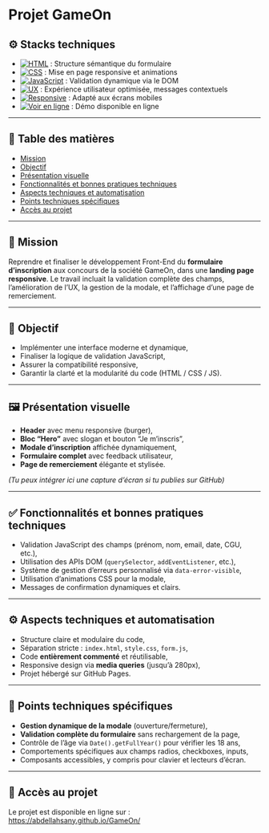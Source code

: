 # Projet GameOn
## ⚙️ Stacks techniques

- [![HTML](https://img.shields.io/badge/HTML5-Formulaire-orange)](https://developer.mozilla.org/fr/docs/Web/HTML) : Structure sémantique du formulaire  
- [![CSS](https://img.shields.io/badge/CSS3-Responsive%20Design-blue)](https://developer.mozilla.org/fr/docs/Web/CSS) : Mise en page responsive et animations  
- [![JavaScript](https://img.shields.io/badge/JavaScript-Validation%20DOM-yellow)](https://developer.mozilla.org/fr/docs/Web/JavaScript) : Validation dynamique via le DOM  
- [![UX](https://img.shields.io/badge/UX-Dynamique%20et%20accessible-green)]() : Expérience utilisateur optimisée, messages contextuels  
- [![Responsive](https://img.shields.io/badge/Mobile-First%20Design-lightgrey)]() : Adapté aux écrans mobiles  
- [![Voir en ligne](https://img.shields.io/badge/Accès%20au%20site-GameOn-red)](https://abdellahsany.github.io/GameOn/) : Démo disponible en ligne

---

## 📑 Table des matières

* [Mission](#mission)
* [Objectif](#objectif)
* [Présentation visuelle](#présentation-visuelle)
* [Fonctionnalités et bonnes pratiques techniques](#fonctionnalités-et-bonnes-pratiques-techniques)
* [Aspects techniques et automatisation](#aspects-techniques-et-automatisation)
* [Points techniques spécifiques](#points-techniques-spécifiques)
* [Accès au projet](#accès-au-projet)

---

## 🎯 Mission

Reprendre et finaliser le développement Front-End du **formulaire d’inscription** aux concours de la société GameOn, dans une **landing page responsive**.
Le travail incluait la validation complète des champs, l’amélioration de l’UX, la gestion de la modale, et l’affichage d’une page de remerciement.

---

## 🧭 Objectif

* Implémenter une interface moderne et dynamique,
* Finaliser la logique de validation JavaScript,
* Assurer la compatibilité responsive,
* Garantir la clarté et la modularité du code (HTML / CSS / JS).

---

## 🖼️ Présentation visuelle

* **Header** avec menu responsive (burger),
* **Bloc “Hero”** avec slogan et bouton “Je m’inscris”,
* **Modale d’inscription** affichée dynamiquement,
* **Formulaire complet** avec feedback utilisateur,
* **Page de remerciement** élégante et stylisée.

*(Tu peux intégrer ici une capture d’écran si tu publies sur GitHub)*

---

## ✅ Fonctionnalités et bonnes pratiques techniques

* Validation JavaScript des champs (prénom, nom, email, date, CGU, etc.),
* Utilisation des APIs DOM (`querySelector`, `addEventListener`, etc.),
* Système de gestion d’erreurs personnalisé via `data-error-visible`,
* Utilisation d’animations CSS pour la modale,
* Messages de confirmation dynamiques et clairs.

---

## ⚙️ Aspects techniques et automatisation

* Structure claire et modulaire du code,
* Séparation stricte : `index.html`, `style.css`, `form.js`,
* Code **entièrement commenté** et réutilisable,
* Responsive design via **media queries** (jusqu’à 280px),
* Projet hébergé sur GitHub Pages.

---

## 🧩 Points techniques spécifiques

* **Gestion dynamique de la modale** (ouverture/fermeture),
* **Validation complète du formulaire** sans rechargement de la page,
* Contrôle de l’âge via `Date().getFullYear()` pour vérifier les 18 ans,
* Comportements spécifiques aux champs radios, checkboxes, inputs,
* Composants accessibles, y compris pour clavier et lecteurs d’écran.

---

## 🔗 Accès au projet

Le projet est disponible en ligne sur :                                                                                                                          
https://abdellahsany.github.io/GameOn/
